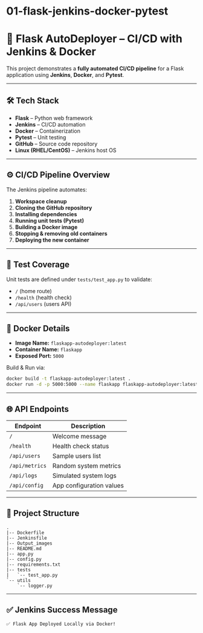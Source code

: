 # 01-flask-jenkins-docker-pytest

# 🚀 Flask AutoDeployer – CI/CD with Jenkins & Docker

This project demonstrates a **fully automated CI/CD pipeline** for a Flask application using **Jenkins**, **Docker**, and **Pytest**.

---

## 🛠️ Tech Stack

- **Flask** – Python web framework
- **Jenkins** – CI/CD automation
- **Docker** – Containerization
- **Pytest** – Unit testing
- **GitHub** – Source code repository
- **Linux (RHEL/CentOS)** – Jenkins host OS

---

## ⚙️ CI/CD Pipeline Overview

The Jenkins pipeline automates:

1. **Workspace cleanup**
2. **Cloning the GitHub repository**
3. **Installing dependencies**
4. **Running unit tests (Pytest)**
5. **Building a Docker image**
6. **Stopping & removing old containers**
7. **Deploying the new container**

---

## 🧪 Test Coverage

Unit tests are defined under `tests/test_app.py` to validate:

- `/` (home route)
- `/health` (health check)
- `/api/users` (users API)

---

## 🐳 Docker Details

- **Image Name:** `flaskapp-autodeployer:latest`
- **Container Name:** `flaskapp`
- **Exposed Port:** `5000`

Build & Run via:
```bash
docker build -t flaskapp-autodeployer:latest .
docker run -d -p 5000:5000 --name flaskapp flaskapp-autodeployer:latest
```

---

## 🌐 API Endpoints

| Endpoint          | Description                  |
|------------------|------------------------------|
| `/`              | Welcome message              |
| `/health`        | Health check status          |
| `/api/users`     | Sample users list            |
| `/api/metrics`   | Random system metrics        |
| `/api/logs`      | Simulated system logs        |
| `/api/config`    | App configuration values     |

---

## 📁 Project Structure

```
.
|-- Dockerfile
|-- Jenkinsfile
|-- Output_images
|-- README.md
|-- app.py
|-- config.py
|-- requirements.txt
|-- tests
|   `-- test_app.py
`-- utils
    `-- logger.py
```

---

## ✅ Jenkins Success Message

```
✅ Flask App Deployed Locally via Docker!
```


